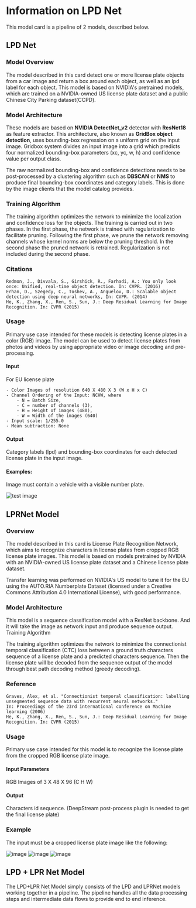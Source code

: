 # Information on LPD Net

This model card is a pipeline of 2 models, described below.

## LPD Net

### Model Overview

The model described in this card detect one or more license plate objects from a car image and return a box around each object, as well as an lpd label for each object. This model is based on NVIDIA's pretrained models, which are trained on a NVIDIA-owned US license plate dataset and a public Chinese City Parking dataset(CCPD).

### Model Architecture

These models are based on **NVIDIA DetectNet_v2** detector with **ResNet18** as feature extractor. This architecture, also known as **GridBox object detection**, uses bounding-box regression on a uniform grid on the input image. Gridbox system divides an input image into a grid which predicts four normalized bounding-box parameters (xc, yc, w, h) and confidence value per output class.

The raw normalized bounding-box and confidence detections needs to be post-processed by a clustering algorithm such as **DBSCAN** or **NMS** to produce final bounding-box coordinates and category labels. This is done by the image clients that the model catalog provides.

### Training Algorithm

The training algorithm optimizes the network to minimize the localization and confidence loss for the objects. The training is carried out in two phases. In the first phase, the network is trained with regularization to facilitate pruning. Following the first phase, we prune the network removing channels whose kernel norms are below the pruning threshold. In the second phase the pruned network is retrained. Regularization is not included during the second phase.

### Citations

    Redmon, J., Divvala, S., Girshick, R., Farhadi, A.: You only look once: Unified, real-time object detection. In: CVPR. (2016)
    Erhan, D., Szegedy, C., Toshev, A., Anguelov, D.: Scalable object detection using deep neural networks, In: CVPR. (2014)
    He, K., Zhang, X., Ren, S., Sun, J.: Deep Residual Learning for Image Recognition. In: CVPR (2015)

### Usage

Primary use case intended for these models is detecting license plates in a color (RGB) image. The model can be used to detect license plates from photos and videos by using appropriate video or image decoding and pre-processing.

#### Input

For EU license plate

    - Color Images of resolution 640 X 480 X 3 (W x H x C)
    - Channel Ordering of the Input: NCHW, where
        - N = Batch Size,
        - C = number of channels (3),
        - H = Height of images (480),
        - W = Width of the images (640)
    - Input scale: 1/255.0
    - Mean subtraction: None

#### Output

Category labels (lpd) and bounding-box coordinates for each detected license plate in the input image.

#### Examples:

Image must contain a vehicle with a visible number plate.

![test image](models/lpdnet/database/overlay_lpdnet_plate.jpg)

## LPRNet Model

### Overview

The model described in this card is License Plate Recognition Network, which aims to recognize characters in license plates from cropped RGB license plate images. This model is based on models pretrained by NVIDIA with an NVIDIA-owned US license plate dataset and a Chinese license plate dataset.

Transfer learning was performed on NVIDIA's US model to tune it for the EU using the AUTO.RIA Numberplate Dataset (licensed under a
Creative Commons Attribution 4.0 International License), with good performance.

### Model Architecture

This model is a sequence classification model with a ResNet backbone. And it will take the image as network input and produce sequence output.
Training Algorithm

The training algorithm optimizes the network to minimize the connectionist temporal classification (CTC) loss between a ground truth characters sequence of a license plate and a predicted characters sequence. Then the license plate will be decoded from the sequence output of the model through best path decoding method (greedy decoding).

### Reference

    Graves, Alex, et al. "Connectionist temporal classification: labelling unsegmented sequence data with recurrent neural networks."
    In: Proceedings of the 23rd international conference on Machine learning (2006)
    He, K., Zhang, X., Ren, S., Sun, J.: Deep Residual Learning for Image Recognition. In: CVPR (2015)

### Usage

Primary use case intended for this model is to recognize the license plate from the cropped RGB license plate image.

#### Input Parameters

RGB Images of 3 X 48 X 96 (C H W)

#### Output

Characters id sequence. (DeepStream post-process plugin is needed to get the final license plate)

### Example

The input must be a cropped license plate image like the following:

![image](models/lprnet/database/ca286.png)
![image](models/lprnet/database/cal_plate.jpg)
![image](models/lprnet/database/wy963.png)


## LPD + LPR Net Model

The LPD+LPR Net Model simply consists of the LPD and LPRNet models working together in a pipeline. The pipeline handles all the data processing steps and intermediate data flows to provide end to end inference.
